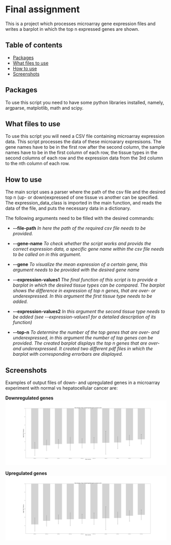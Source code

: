 # Final assignment
This is a project which processes microarray gene expression files and writes a barplot in which the top n expressed genes are shown.

## Table of contents
- [Packages](#packages)
- [What files to use](#what-files-to-use)
- [How to use](#how-to-use)
- [Screenshots](#screenshots)

## Packages
 To use this script you need to have some python libraries installed, namely, argparse, matplotlib, math and scipy. 

## What files to use
To use this script you will need a CSV file containing microarray expression data. This script processes the data of these microarary expresisons. The gene names have to be in the first row after the second column, the sample names have to be in the first column of each row, the tissue types in the  second columns of each row and the expression data from the 3rd column to the nth column of each row. 

## How to use
The main script uses a parser where the path of the csv file and the desired top n (up- or down)expressed of one tissue vs another can be specified. The expression_data_class is imported in the main function, and reads the data of the file, and puts the necessary data in a dictionary. 

The following arguments need to be filled with the desired commands:
- **--file-path** *In here the path of the required csv file needs to be provided.*

- **--gene-name** *To check whether the script works and provids the correct expression data, a specific gene name within the csv file needs to be called on in this argument.*

- **--gene** *To visualize the mean expression of a certain gene, this argument needs to be provided with the desired gene name*

- **--expression-values1** *The final function of this script is to provide a barplot in which the desired tissue types can be compared. The barplot shows the difference in expression of top n genes, that are over- or underexpressed. In this argument the first tissue type needs to be added.*

- **--expression-values2** *In this argument the second tissue type needs to be added (see --expression-values1 for a detailed description of its function)*

- **--top-n** *To determine the number of the top genes that are over- and underexpressed, in this argument the number of top genes can be provided. The created barplot displays the top n genes that are over- and underexpressed. It created two different pdf files in which the barplot with corresponding errorbars are displayed.*

## Screenshots
Examples of output files of down- and upregulated genes in a microarray experiment with normal vs hepatocellular cancer are:

**Downregulated genes**
![Downreg](https://raw.githubusercontent.com/josvandam0/Final-Assignment/main/top-10-downregulated_genes-normal-vs-HCC.png?token=GHSAT0AAAAAACJ4VS2AHGCZVJHNDFYZTJP4ZKH3TOQ)

**Upregulated genes**
![Upreg](https://raw.githubusercontent.com/josvandam0/Final-Assignment/main/top-10-downregulated_genes-normal-vs-HCC.png?token=GHSAT0AAAAAACJ4VS2A5U2ZUFBXM2XB5FEGZKH3T5Q)